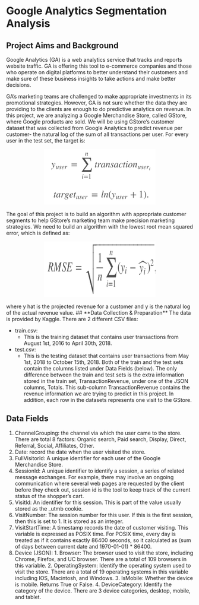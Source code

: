 # Google Analytics Segmentation Analysis
## **Project Aims and Background**
Google Analytics (GA) is a web analytics service that tracks and reports website traffic. GA is offering this tool to e-commerce companies and those who operate on digital platforms to better understand their customers and make sure of these business insights to take actions and make better decisions. 

GA’s marketing teams are challenged to make appropriate investments in its promotional strategies. However, GA is not sure whether the data they are providing to the clients are enough to do predictive analytics on revenue. In this project, we are analyzing a Google Merchandise Store, called GStore, where Google products are sold. We will be using GStore’s customer dataset that was collected from Google Analytics to predict revenue per customer- the natural log of the sum of all transactions per user. For every user in the test set, the target is:
<p align="center">
  <img src="https://raw.githubusercontent.com/claire-cheng/Google-Analytics-Segmentation-Analysis/main/Formula.png" width="300" height="150">
</p>
The goal of this project is to build an algorithm with appropriate customer segments to help GStore’s marketing team make precision marketing strategies. We need to build an algorithm with the lowest root mean squared error, which is defined as: 
<p align="center">
  <img src="https://raw.githubusercontent.com/claire-cheng/Google-Analytics-Segmentation-Analysis/main/RMSE.png" width="300" height="150">
</p>
where y hat is the projected revenue for a customer and y is the natural log of the actual revenue value.
## **Data Collection & Preparation**
The data is provided by Kaggle. There are 2 different CSV files:

 - train.csv:
    - This is the training dataset that contains user transactions from August 1st, 2016 to April 30th, 2018.
 - test.csv:
    - This is the testing dataset that contains user transactions from May 1st, 2018 to October 15th, 2018.
Both of the train and the test sets contain the columns listed under Data Fields (below). The only difference between the train and test sets is the extra information stored in the train set, TransactionRevenue, under one of the JSON columns, Totals. This sub-column  TransactionRevenue contains the revenue information we are trying to predict in this project. In addition, each row in the datasets represents one visit to the GStore. 
## **Data Fields**
  1. ChannelGrouping: the channel via which the user came to the store. There are total 8 factors: Organic search, Paid search, Display, Direct, Referral, Social, Affiliates, Other.
  2. Date: record the date when the user visited the store.
  3. FullVisitorId: A unique identifier for each user of the Google Merchandise Store.
  4. SessionId: A unique identifier to identify a session, a series of related message exchanges. For example, there may involve an ongoing communication where several web pages are requested by the client before they check out, session id is the tool to keep track of the current status of the shopper’s cart.
  5. VisitId: An identifier for this session. This is part of the value usually stored as the _utmb cookie. 
  6. VisitNumber: The session number for this user. If this is the first session, then this is set to 1. It is stored as an integer.
  7. VisitStartTime: A timestamp records the date of customer visiting. This variable is expressed as POSIX time. For POSIX time, every day is treated as if it contains exactly 86400 seconds, so it calculated as (sum of days between current date and 1970-01-01) * 86400.
  8. Device (JSON):
    1. Browser: The browser used to visit the store, including Chrome, Firefox, and UC browser. There are a total of 109 browsers in this variable. 
    2. OperatingSystem: Identify the operating system used to visit the store. There are a total of 19 operating systems in this variable including IOS, Macintosh, and Windows.
    3. IsMobile: Whether the device is mobile. Returns True or False.
    4. DeviceCategory: Identify the category of the device. There are 3 device categories, desktop, mobile, and tablet.


